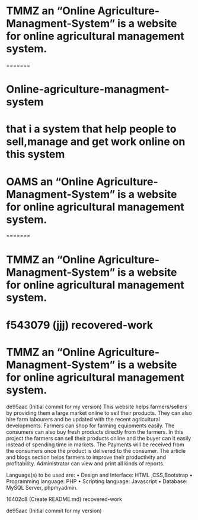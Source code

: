 
# TMMZ an “Online Agriculture-Managment-System” is a website for online agricultural management system. 
=======

# Online-agriculture-managment-system
that i a system that help people to sell,manage and get work online on this system
=======
# OAMS an “Online Agriculture-Managment-System” is a website for online agricultural management system. 
=======
# TMMZ an “Online Agriculture-Managment-System” is a website for online agricultural management system. 
 f543079 (jjj)
recovered-work
=======
# TMMZ an “Online Agriculture-Managment-System” is a website for online agricultural management system. 
 de95aac (Initial commit for my version)
This website helps farmers/sellers by providing them a large market online to sell their products.
They can also hire farm labourers and be updated with the recent agricultural developments.
Farmers can shop for farming equipments easily. The consumers can also buy fresh products directly from the farmers.
In this project the farmers can sell their products online and the buyer can it easily instead of spending time in markets.
The Payments will be received from the consumers once the product is delivered to the consumer.
The article and blogs section helps farmers to improve their productivity and profitability. Administrator can view and print all kinds of reports.

Language(s) to be used are: 
• Design and Interface: HTML ,CSS,Bootstrap 
• Programming language: PHP
• Scripting language: Javascript 
• Database: MySQL Server, phpmyadmin.

 16402c8 (Create README.md)
 recovered-work

 de95aac (Initial commit for my version)
